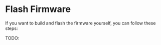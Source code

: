 # Flash Firmware

If you want to build and flash the firmware yourself, you can follow these steps:

TODO: